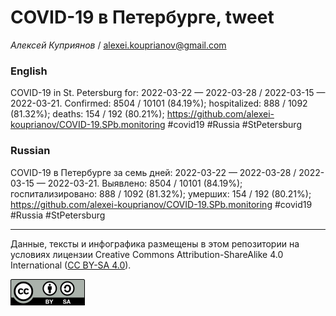 COVID-19 в Петербурге, tweet
============================

*Алексей Куприянов* /
<a href="mailto:alexei.kouprianov@gmail.com" class="email">alexei.kouprianov@gmail.com</a>

### English

COVID-19 in St. Petersburg for: 2022-03-22 — 2022-03-28 / 2022-03-15 —
2022-03-21. Сonfirmed: 8504 / 10101 (84.19%); hospitalized: 888 / 1092
(81.32%); deaths: 154 / 192 (80.21%);
<a href="https://github.com/alexei-kouprianov/COVID-19.SPb.monitoring" class="uri">https://github.com/alexei-kouprianov/COVID-19.SPb.monitoring</a>
\#covid19 \#Russia \#StPetersburg

### Russian

COVID-19 в Петербурге за семь дней: 2022-03-22 — 2022-03-28 / 2022-03-15
— 2022-03-21. Выявлено: 8504 / 10101 (84.19%); госпитализировано: 888 /
1092 (81.32%); умерших: 154 / 192 (80.21%);
<a href="https://github.com/alexei-kouprianov/COVID-19.SPb.monitoring" class="uri">https://github.com/alexei-kouprianov/COVID-19.SPb.monitoring</a>
\#covid19 \#Russia \#StPetersburg

------------------------------------------------------------------------

Данные, тексты и инфографика размещены в этом репозитории на условиях
лицензии Creative Commons Attribution-ShareAlike 4.0 International ([CC
BY-SA 4.0](https://creativecommons.org/licenses/by-sa/4.0/)).

![](../misc/CC-BY-SA-icon.png "CC-BY-SA")
